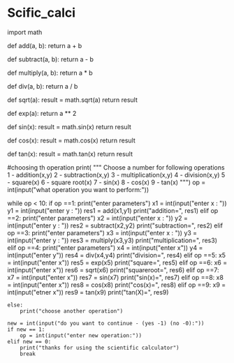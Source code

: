 # Scific_calci
import math


def add(a, b):
    return a + b

def subtract(a, b):
    return a - b

def multiply(a, b):
    return a * b

def div(a, b):
    return a / b

def sqrt(a):
    result = math.sqrt(a)
    return result

def exp(a):
    return a ** 2

def sin(x):
    result = math.sin(x)
    return result

def cos(x):
    result = math.cos(x)
    return result

def tan(x):
    result = math.tan(x)
    return result

#choosing th operation
print( """
Choose a number for following operations
1 - addition(x,y)
2 - subtraction(x,y)
3 - multiplication(x,y)
4 - division(x,y)
5 - square(x)
6 - square root(x)
7 - sin(x)
8 - cos(x)
9 - tan(x) """)
op = int(input("what operation you want to perform:"))

while op < 10:
    if op ==1:
        print("enter parameters")
        x1 = int(input("enter x : "))
        y1 = int(input("enter y : "))
        res1 = add(x1,y1)
        print("addition=", res1)
    elif op ==2:
        print("enter parameters")
        x2 = int(input("enter x : "))
        y2 = int(input("enter y : "))
        res2 = subtract(x2,y2)
        print("subtraction=", res2)
    elif op ==3:
        print("enter parameters")
        x3 = int(input("enter x : "))
        y3 = int(input("enter y : "))
        res3 = multiply(x3,y3)
        print("multiplication=", res3)
    elif op ==4:
        print("enter parameters")
        x4 = int(input("enter x"))
        y4 = int(input("enter y"))
        res4 = div(x4,y4)
        print("division=", res4)
    elif op ==5:
        x5 = int(input("enter x"))
        res5 = exp(x5)
        print("square=", res5)
    elif op ==6:
         x6 = int(input("enter x"))
         res6 = sqrt(x6)
         print("squareroot=", res6)
    elif op ==7:
         x7 = int(input("enter x"))
         res7 = sin(x7)
         print("sin(x)=", res7)
    elif op ==8:
         x8 = int(input("enter x"))
         res8 = cos(x8)
         print("cos(x)=", res8)
    elif op ==9:
         x9 = int(input("etner x"))
         res9 = tan(x9)
         print("tan(X)=", res9)

    else:
        print("choose another operation")

    new = int(input("do you want to continue - (yes -1) (no -0):"))
    if new == 1:
        op = int(input("enter new operation:"))
    elif new == 0:
        print("thanks for using the scientific calculator")
        break
        
